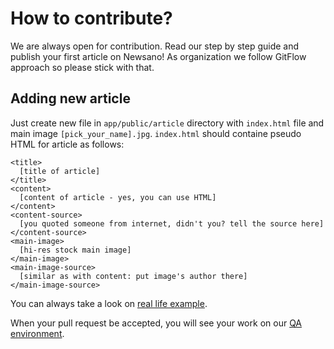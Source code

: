 # How to contribute?
We are always open for contribution. Read our step by step guide and publish your first article on Newsano!
As organization we follow GitFlow approach so please stick with that.

## Adding new article
Just create new file in `app/public/article` directory with `index.html` file and main image `[pick_your_name].jpg`.
`index.html` should containe pseudo HTML for article as follows:

```
<title>
  [title of article]
</title>
<content>
  [content of article - yes, you can use HTML]
</content>
<content-source>
  [you quoted someone from internet, didn't you? tell the source here]
</content-source>
<main-image>
  [hi-res stock main image]
</main-image>
<main-image-source>
  [similar as with content: put image's author there]
</main-image-source>
```

You can always take a look on [real life example](https://github.com/schibsted-seals/newsano/blob/master/app/public/articles/lillehammer/index.html).

When your pull request be accepted, you will see your work on our [QA environment](http://newsano-dev.seals.schibsted.pl/).
